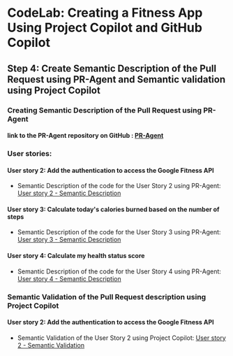 # CodeLab: Creating a Fitness App Using Project Copilot and GitHub Copilot
## Step 4: Create Semantic Description of the Pull Request using PR-Agent and Semantic validation using Project Copilot

### Creating Semantic Description of the Pull Request using PR-Agent

#### link to the PR-Agent repository on GitHub : [PR-Agent](https://github.com/Codium-ai/pr-agent/)

### User stories:

#### User story 2: Add the authentication to access the Google Fitness API
- Semantic Description of the code for the User Story 2 using PR-Agent: [User story 2 - Semantic Description](/step4-project-copilot-revision/pr-agent/user-story-fit-4.md)

#### User story 3: Calculate today's calories burned based on the number of steps
- Semantic Description of the code for the User Story 3 using PR-Agent: [User story 3 - Semantic Description](/step4-project-copilot-revision/pr-agent/user-story-fit-5.md)

#### User story 4: Calculate my health status score
- Semantic Description of the code for the User Story 4 using PR-Agent: [User story 4 - Semantic Description](/step4-project-copilot-revision/pr-agent/user-story-fit-6.md)

### Semantic Validation of the Pull Request description using Project Copilot

#### User story 2: Add the authentication to access the Google Fitness API
- Semantic Validation of the User Story 2 using Project Copilot: [User story 2 - Semantic Validation](/step4-project-copilot-revision/project-copilot/user-story-fit-4.md)


